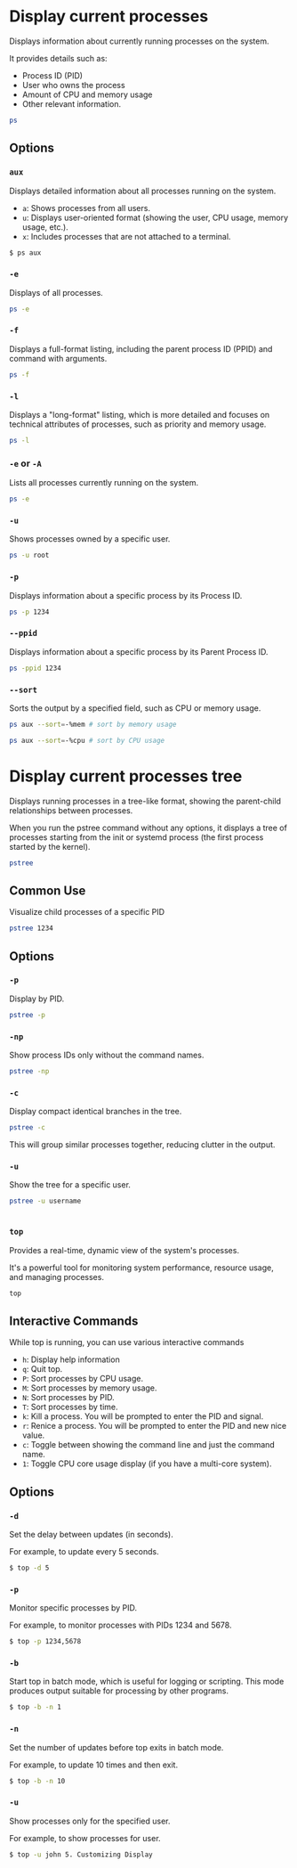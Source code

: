 # Display current processes

Displays information about currently running processes on the system.

It provides details such as:

- Process ID (PID)
- User who owns the process
- Amount of CPU and memory usage
- Other relevant information.

```sh
ps
```

## Options

### `aux`

Displays detailed information about all processes running on the system.

- `a`: Shows processes from all users.
- `u`: Displays user-oriented format (showing the user, CPU usage, memory usage, etc.).
- `x`: Includes processes that are not attached to a terminal.

```sh
$ ps aux
```

### `-e`

Displays of all processes.

```sh
ps -e
```

### `-f`

Displays a full-format listing, including the parent process ID (PPID) and command with arguments.

```sh
ps -f
```

### `-l`

Displays a "long-format" listing, which is more detailed and focuses on technical attributes of processes, such as priority and memory usage.

```sh
ps -l
```

### `-e` or `-A`

Lists all processes currently running on the system.

```sh
ps -e
```

### `-u`

Shows processes owned by a specific user.

```sh
ps -u root
```

### `-p`

Displays information about a specific process by its Process ID.

```sh
ps -p 1234
```

### `--ppid`

Displays information about a specific process by its Parent Process ID.

```sh
ps -ppid 1234
```

### `--sort`

Sorts the output by a specified field, such as CPU or memory usage.

```sh
ps aux --sort=-%mem # sort by memory usage
```

```sh
ps aux --sort=-%cpu # sort by CPU usage
```

# Display current processes tree

Displays running processes in a tree-like format, showing the parent-child relationships between processes.

When you run the pstree command without any options, it displays a tree of processes starting from the init or systemd process (the first process started by the kernel).

```sh
pstree
```

## Common Use

Visualize child processes of a specific PID

```sh
pstree 1234
```

## Options

### `-p`

Display by PID.

```sh
pstree -p
```

### `-np`

Show process IDs only without the command names.

```sh
pstree -np
```

### `-c`

Display compact identical branches in the tree.

```sh
pstree -c
```

This will group similar processes together, reducing clutter in the output.

### `-u`

Show the tree for a specific user.

```sh
pstree -u username
```

#

### `top`

Provides a real-time, dynamic view of the system's processes.

It's a powerful tool for monitoring system performance, resource usage, and managing processes.

```sh
top
```

## Interactive Commands

While top is running, you can use various interactive commands

- `h`: Display help information
- `q`: Quit top.
- `P`: Sort processes by CPU usage.
- `M`: Sort processes by memory usage.
- `N`: Sort processes by PID.
- `T`: Sort processes by time.
- `k`: Kill a process. You will be prompted to enter the PID and signal.
- `r`: Renice a process. You will be prompted to enter the PID and new nice value.
- `c`: Toggle between showing the command line and just the command name.
- `1`: Toggle CPU core usage display (if you have a multi-core system).

## Options

### `-d`

Set the delay between updates (in seconds).

For example, to update every 5 seconds.

```sh
$ top -d 5
```

### `-p`

Monitor specific processes by PID.

For example, to monitor processes with PIDs 1234 and 5678.

```sh
$ top -p 1234,5678
```

### `-b`

Start top in batch mode, which is useful for logging or scripting. This mode produces output suitable for processing by other programs.

```sh
$ top -b -n 1
```

### `-n`

Set the number of updates before top exits in batch mode.

For example, to update 10 times and then exit.

```sh
$ top -b -n 10
```

### `-u`

Show processes only for the specified user.

For example, to show processes for user.

```sh
$ top -u john 5. Customizing Display
```
